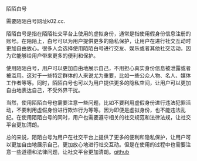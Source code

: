 陌陌白号

需要陌陌白号网址k02.cc.

陌陌白号是指在陌陌社交平台上使用的虚拟身份，通常是指使用假身份信息注册的账号。在陌陌上，白号可以为用户提供更多的隐私保护，让用户在进行社交互动时更加自由放心。很多人会选择使用陌陌白号进行交友、娱乐或者其他社交活动，因为它能够给用户带来更多的便利和保护。

使用陌陌白号，用户可以更加自由地展示自己，不用担心真实身份信息被泄露或者被滥用。这对于一些特定群体的人来说尤为重要，比如一些公众人物、名人、媒体工作者等等。同时，陌陌白号也可以为用户提供更多的隐私空间，让用户可以更加自由地表达自己，不受外界干扰。

当然，使用陌陌白号也需要注意一些问题，比如不要利用虚假身份进行违法犯罪活动，不要利用虚假身份进行欺诈行为等等。因为即便是虚拟身份，也不能违法乱纪。在使用陌陌白号的同时，用户也需要遵守相关的社交规范和法律法规，让社交平台更加清朗。

总的来说，陌陌白号为用户在社交平台上提供了更多的便利和隐私保护，让用户可以更加自由地展示自己，更加放心地进行社交互动。但是在使用的过程中也需要注意一些道德和法律问题，让社交平台更加清朗。[github](https://github.com)